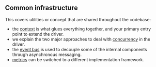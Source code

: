 ## Common infrastructure

This covers utilities or concept that are shared throughout the codebase:

* the [context](context/) is what glues everything together, and your primary entry point to extend
  the driver.
* we explain the two major approaches to deal with [concurrency](concurrency/) in the driver.
* the [event bus](event_bus/) is used to decouple some of the internal components through
  asynchronous messaging.
* [metrics](metrics/) can be switched to a different implementation framework.